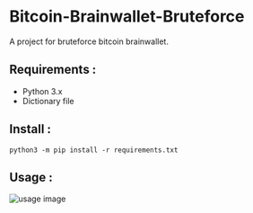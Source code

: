 # Bitcoin-Brainwallet-Bruteforce
A project for bruteforce bitcoin brainwallet.

## Requirements :
- Python 3.x
- Dictionary file

## Install :
```
python3 -m pip install -r requirements.txt 
```
## Usage :
![usage image](https://i.imgur.com/2ZimxCy.png)
